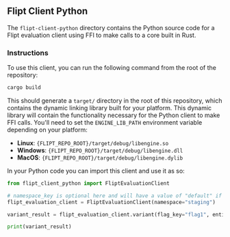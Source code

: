 ## Flipt Client Python

The `flipt-client-python` directory contains the Python source code for a Flipt evaluation client using FFI to make calls to a core built in Rust.

### Instructions

To use this client, you can run the following command from the root of the repository:

```bash
cargo build
```

This should generate a `target/` directory in the root of this repository, which contains the dynamic linking library built for your platform. This dynamic library will contain the functionality necessary for the Python client to make FFI calls. You'll need to set the `ENGINE_LIB_PATH` environment variable depending on your platform:

- **Linux**: `{FLIPT_REPO_ROOT}/target/debug/libengine.so`
- **Windows**: `{FLIPT_REPO_ROOT}/target/debug/libengine.dll`
- **MacOS**: `{FLIPT_REPO_ROOT}/target/debug/libengine.dylib`

In your Python code you can import this client and use it as so:

```python
from flipt_client_python import FliptEvaluationClient

# namespace_key is optional here and will have a value of "default" if not specified
flipt_evaluation_client = FliptEvaluationClient(namespace="staging")

variant_result = flipt_evaluation_client.variant(flag_key="flag1", entity_id="entity", context={"fizz": "buzz"})

print(variant_result)
```

